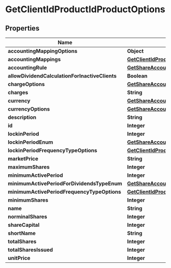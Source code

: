 

# GetClientIdProductIdProductOptions


## Properties

| Name | Type | Description | Notes |
|------------ | ------------- | ------------- | -------------|
|**accountingMappingOptions** | **Object** |  |  [optional] |
|**accountingMappings** | [**GetClientIdProductIdAccountingMappings**](GetClientIdProductIdAccountingMappings.md) |  |  [optional] |
|**accountingRule** | [**GetShareAccountsClientIdProductIdAccountingRule**](GetShareAccountsClientIdProductIdAccountingRule.md) |  |  [optional] |
|**allowDividendCalculationForInactiveClients** | **Boolean** |  |  [optional] |
|**chargeOptions** | [**GetShareAccountsChargeOptions**](GetShareAccountsChargeOptions.md) |  |  [optional] |
|**charges** | **String** |  |  [optional] |
|**currency** | [**GetShareAccountsCurrency**](GetShareAccountsCurrency.md) |  |  [optional] |
|**currencyOptions** | [**GetShareAccountsCurrency**](GetShareAccountsCurrency.md) |  |  [optional] |
|**description** | **String** |  |  [optional] |
|**id** | **Integer** |  |  [optional] |
|**lockinPeriod** | **Integer** |  |  [optional] |
|**lockinPeriodEnum** | [**GetShareAccountsClientIdProductIdLockPeriodTypeEnum**](GetShareAccountsClientIdProductIdLockPeriodTypeEnum.md) |  |  [optional] |
|**lockinPeriodFrequencyTypeOptions** | [**GetClientIdProductIdLockinPeriodFrequencyTypeOptions**](GetClientIdProductIdLockinPeriodFrequencyTypeOptions.md) |  |  [optional] |
|**marketPrice** | **String** |  |  [optional] |
|**maximumShares** | **Integer** |  |  [optional] |
|**minimumActivePeriod** | **Integer** |  |  [optional] |
|**minimumActivePeriodForDividendsTypeEnum** | [**GetShareAccountsClientIdProductIdMinimumActivePeriodForDividendsTypeEnum**](GetShareAccountsClientIdProductIdMinimumActivePeriodForDividendsTypeEnum.md) |  |  [optional] |
|**minimumActivePeriodFrequencyTypeOptions** | [**GetClientIdProductIdMinimumActivePeriodFrequencyTypeOptions**](GetClientIdProductIdMinimumActivePeriodFrequencyTypeOptions.md) |  |  [optional] |
|**minimumShares** | **Integer** |  |  [optional] |
|**name** | **String** |  |  [optional] |
|**norminalShares** | **Integer** |  |  [optional] |
|**shareCapital** | **Integer** |  |  [optional] |
|**shortName** | **String** |  |  [optional] |
|**totalShares** | **Integer** |  |  [optional] |
|**totalSharesIssued** | **Integer** |  |  [optional] |
|**unitPrice** | **Integer** |  |  [optional] |



